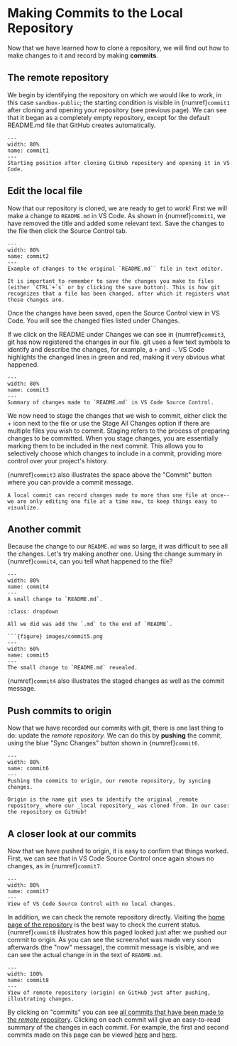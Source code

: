 # Making Commits to the Local Repository

Now that we have learned how to clone a repository, we will find out how to make changes to it and record by making **commits**.

## The remote repository

We begin by identifying the repository on which we would like to work, in this case `sandbox-public`; the starting condition is visible in {numref}`commit1` after cloning and opening your repository (see previous page). We can see that it began as a completely empty repository, except for the default README.md file that GitHub creates automatically.

```{figure} images/commit1.png
---
width: 80%
name: commit1
---
Starting position after cloning GitHub repository and opening it in VS Code.
```

## Edit the local file

Now that our repository is cloned, we are ready to get to work! First we will make a change to `README.md` in VS Code. As shown in {numref}`commit1`, we have removed the title and added some relevant text. Save the changes to the file then click the Source Control tab.

```{figure} images/commit2.png
---
width: 80%
name: commit2
---
Example of changes to the original `README.md`` file in text editor.
```

```{admonition} Don't forget to save changes!
It is important to remember to save the changes you make to files (either `CTRL`+`s` or by clicking the save button). This is how git recognizes that a file has been changed, after which it registers what those changes are.
```

Once the changes have been saved, open the Source Control view in VS Code. You will see the changed files listed under Changes. 

If we click on the README under Changes we can see in {numref}`commit3`, git has now registered the changes in our file. git uses a few text symbols to identify and describe the changes, for example, a `+` and `-`. VS Code highlights the changed lines in green and red, making it very obvious what happened.

```{figure} images/commit3.png
---
width: 80%
name: commit3
---
Summary of changes made to `README.md` in VS Code Source Control.
```
We now need to stage the changes that we wish to commit, either click the + icon next to the file or use the Stage All Changes option if there are multiple files you wish to commit. Staging refers to the process of preparing changes to be committed. When you stage changes, you are essentially marking them to be included in the next commit. This allows you to selectively choose which changes to include in a commit, providing more control over your project's history.

{numref}`commit3` also illustrates the space above the "Commit" button where you can provide a commit message.

```{note}
A local commit can record changes made to more than one file at once--we are only editing one file at a time now, to keep things easy to visualize.
```

## Another commit

Because the change to our `README.md` was so large, it was difficult to see all the changes. Let's try making another one. Using the change summary in {numref}`commit4`, can you tell what happened to the file?

```{figure} images/commit4.png
---
width: 80%
name: commit4
---
A small change to `README.md`.
```

```{admonition} See the change here
:class: dropdown

All we did was add the `.md` to the end of `README`.

```{figure} images/commit5.png
---
width: 60%
name: commit5
---
The small change to `README.md` revealed.
```

{numref}`commit4` also illustrates the staged changes as well as the commit message.

## Push commits to origin

Now that we have recorded our commits with git, there is one last thing to do: update the _remote repository._ We can do this by **pushing** the commit, using the blue "Sync Changes" button shown in {numref}`commit6`.

```{figure} images/commit6.png
---
width: 80%
name: commit6
---
Pushing the commits to origin, our remote repository, by syncing changes.
```

```{admonition} What is "origin?"
Origin is the name git uses to identify the original _remote repository_ where our _local repository_ was cloned from. In our case: the repository on GitHub!
```

## A closer look at our commits

Now that we have pushed to origin, it is easy to confirm that things worked. First, we can see that in VS Code Source Control once again shows no changes, as in {numref}`commit7`.

```{figure} images/commit7.png
---
width: 80%
name: commit7
---
View of VS Code Source Control with no local changes.
```

In addition, we can check the remote repository directly. Visiting the [home page of the repository](https://github.com/monadevos/sandbox-public/tree/main) is the best way to check the current status. {numref}`commit8` illustrates how this paged looked just after we pushed our commit to origin. As you can see the screenshot was made very soon afterwards (the "now" message), the commit message is visible, and we can see the actual change in in the text of `README.md`.

```{figure} images/commit8.png
---
width: 100%
name: commit8
---
View of remote repository (origin) on GitHub just after pushing, illustrating changes.
```


By clicking on "commits" you can see [all commits that have been made to the _remote_ repository](https://github.com/monadevos/sandbox-public/commits/main/n). Clicking on each commit will give an easy-to-read summary of the changes in each commit. For example, the first and second commits made on this page can be viewed [here](https://github.com/monadevos/sandbox-public/commit/4518ce40cfe0e562106adfb548e63ccc238d5df5) and [here](https://github.com/monadevos/sandbox-public/commit/35ab16a70b004834d54499c2960bfa2afade524d). 